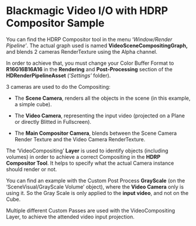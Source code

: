 # Blackmagic Video I/O with HDRP Compositor Sample

You can find the HDRP Compositor tool in the menu ‘*Window/Render Pipeline’*. The actual graph used is named **VideoSceneCompositingGraph,** and blends 2 cameras RenderTexture using the Alpha channel. 

In order to achieve that, you must change your Color Buffer Format to **R16G16B16A16** in the **Rendering** and **Post-Processing** section of the **HDRenderPipelineAsset** (‘*Settings’* folder).

3 cameras are used to do the Compositing:

- The **Scene Camera**, renders all the objects in the scene (in this example, a simple cube).

- The **Video Camera**, representing the input video (projected on a Plane or directly Blitted in Fullscreen).

- The **Main Compositor Camera**, blends between the Scene Camera Render Texture and the Video Camera RenderTexture. 

The ‘VideoCompositing’ **Layer** is used to identify objects (including volumes) in order to achieve a correct Compositing in the **HDRP Compositor Tool**. It helps to specify what the actual Camera instance should render or not. 

You can find an example with the Custom Post Process **GrayScale** (on the ‘SceneVisual/GrayScale Volume’ object), where the **Video Camera** only is using it. So the Gray Scale is only applied to the **input video**, and not on the Cube.

Multiple different Custom Passes are used with the VideoCompositing Layer, to achieve the attended video input projection.